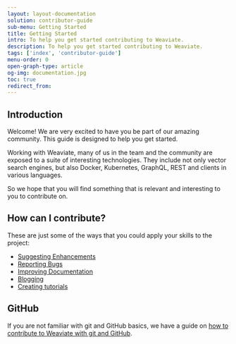 ```yaml
---
layout: layout-documentation
solution: contributor-guide
sub-menu: Getting Started
title: Getting Started
intro: To help you get started contributing to Weaviate.
description: To help you get started contributing to Weaviate.
tags: ['index', 'contributor-guide']
menu-order: 0
open-graph-type: article
og-img: documentation.jpg
toc: true
redirect_from:
---
```


## Introduction

Welcome! We are very excited to have you be part of our amazing community. This guide is designed to help you get started. 

Working with Weaviate, many of us in the team and the community are exposed to a suite of interesting technologies. They include not only vector search engines, but also Docker, Kubernetes, GraphQL, REST and clients in various languages. 

So we hope that you will find something that is relevant and interesting to you to contribute on. 
     
## How can I contribute?

These are just some of the ways that you could apply your skills to the project:

* [Suggesting Enhancements](./suggesting-enhancements.html)
* [Reporting Bugs](./reporting-bugs.html)
* [Improving Documentation](./improving-docs.html)
* [Blogging](./writing-blogs.html)
* [Creating tutorials](./creating-tutorials.html)

## GitHub

If you are not familiar with git and GitHub basics, we have a guide on [how to contribute to Weaviate with git and GitHub](./git-and-github.html).
